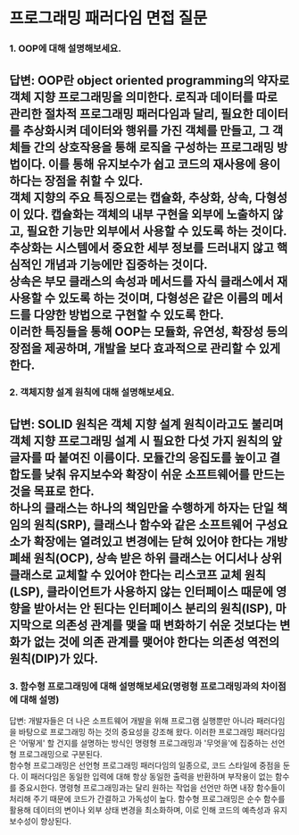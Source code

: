 # 프로그래밍 패러다임 면접 질문


### 1. OOP에 대해 설명해보세요.
답변: OOP란 object oriented programming의 약자로 객체 지향 프로그래밍을 의미한다. 로직과 데이터를 따로 관리한 절차적 프로그래밍 패러다임과 달리, 필요한 데이터를 추상화시켜 데이터와 행위를 가진 객체를 만들고, 그 객체들 간의 상호작용을 통해 로직을 구성하는 프로그래밍 방법이다. 이를 통해 유지보수가 쉽고 코드의 재사용에 용이하다는 장점을 취할 수 있다.<br/>
객체 지향의 주요 특징으로는 캡슐화, 추상화, 상속, 다형성이 있다. 캡슐화는 객체의 내부 구현을 외부에 노출하지 않고, 필요한 기능만 외부에서 사용할 수 있도록 하는 것이다. 추상화는 시스템에서 중요한 세부 정보를 드러내지 않고 핵심적인 개념과 기능에만 집중하는 것이다.<br/>
상속은 부모 클래스의 속성과 메서드를 자식 클래스에서 재사용할 수 있도록 하는 것이며, 다형성은 같은 이름의 메서드를 다양한 방법으로 구현할 수 있도록 한다.<br/>
이러한 특징들을 통해 OOP는 모듈화, 유연성, 확장성 등의 장점을 제공하며, 개발을 보다 효과적으로 관리할 수 있게 한다.
---



### 2. 객체지향 설계 원칙에 대해 설명해보세요.
답변: SOLID 원칙은 객체 지향 설계 원칙이라고도 불리며 객체 지향 프로그래밍 설계 시 필요한 다섯 가지 원칙의 앞 글자를 따 붙여진 이름이다. 모듈간의 응집도를 높이고 결합도를 낮춰 유지보수와 확장이 쉬운 소프트웨어를 만드는 것을 목표로 한다.<br/>
하나의 클래스는 하나의 책임만을 수행하게 하자는 단일 책임의 원칙(SRP), 클래스나 함수와 같은 소프트웨어 구성요소가 확장에는 열려있고 변경에는 닫혀 있어야 한다는 개방 폐쇄 원칙(OCP), 상속 받은 하위 클래스는 어디서나 상위 클래스로 교체할 수 있어야 한다는 리스코프 교체 원칙(LSP), 클라이언트가 사용하지 않는 인터페이스 때문에 영향을 받아서는 안 된다는 인터페이스 분리의 원칙(ISP), 마지막으로 의존성 관계를 맺을 때 변화하기 쉬운 것보다는 변화가 없는 것에 의존 관계를 맺어야 한다는 의존성 역전의 원칙(DIP)가 있다.
---



### 3. 함수형 프로그래밍에 대해 설명해보세요(명령형 프로그래밍과의 차이점에 대해 설명)
답변: 개발자들은 더 나은 소프트웨어 개발을 위해 프로그램 실행뿐만 아니라 패러다임을 바탕으로 프로그래밍 하는 것의 중요성을 강조해 왔다. 이러한 프로그래밍 패러다임은 '어떻게' 할 건지를 설명하는 방식인 명령형 프로그래밍과 '무엇을'에 집중하는 선언형 프로그래밍으로 구분된다.<br/>
함수형 프로그래밍은 선언형 프로그래밍 패러다임의 일종으로, 코드 스타일에 중점을 둔다. 이 패러다임은 동일한 입력에 대해 항상 동일한 출력을 반환하며 부작용이 없는 함수를 중요시한다. 명령형 프로그래밍과는 달리 원하는 작업을 선언만 하면 내장 함수들이 처리해 주기 때문에 코드가 간결하고 가독성이 높다. 함수형 프로그래밍은 순수 함수를 활용해 데이터의 변이나 외부 상태 변경을 최소화하며, 이로 인해 코드의 예측성과 유지보수성이 향상된다.
